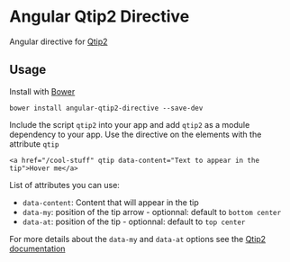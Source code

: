 # Angular Qtip2 Directive

Angular directive for [Qtip2](http://qtip2.com/)

## Usage

Install with [Bower](http://bower.io)

    bower install angular-qtip2-directive --save-dev

Include the script `qtip2` into your app and add `qtip2` as a module dependency to your app. Use the directive on the elements with the attribute `qtip`

    <a href="/cool-stuff" qtip data-content="Text to appear in the tip">Hover me</a>

List of attributes you can use:

* `data-content`: Content that will appear in the tip
* `data-my`: position of the tip arrow - optionnal: default to `bottom center`
* `data-at`: position of the tip - optionnal: default to `top center`

For more details about the `data-my` and `data-at` options see the [Qtip2 documentation](http://qtip2.com/demos#section-positioning)
